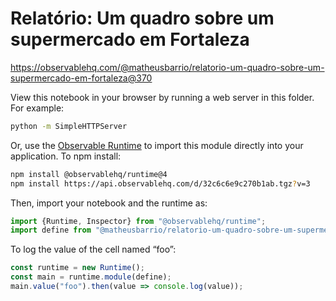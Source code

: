 # Relatório: Um quadro sobre um supermercado em Fortaleza

https://observablehq.com/@matheusbarrio/relatorio-um-quadro-sobre-um-supermercado-em-fortaleza@370

View this notebook in your browser by running a web server in this folder. For
example:

~~~sh
python -m SimpleHTTPServer
~~~

Or, use the [Observable Runtime](https://github.com/observablehq/runtime) to
import this module directly into your application. To npm install:

~~~sh
npm install @observablehq/runtime@4
npm install https://api.observablehq.com/d/32c6c6e9c270b1ab.tgz?v=3
~~~

Then, import your notebook and the runtime as:

~~~js
import {Runtime, Inspector} from "@observablehq/runtime";
import define from "@matheusbarrio/relatorio-um-quadro-sobre-um-supermercado-em-fortaleza";
~~~

To log the value of the cell named “foo”:

~~~js
const runtime = new Runtime();
const main = runtime.module(define);
main.value("foo").then(value => console.log(value));
~~~
